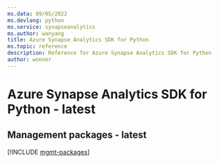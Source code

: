 ```yaml
---
ms.data: 09/05/2022
ms.devlang: python
ms.service: synapseanalytics
ms.author: wanyang
title: Azure Synapse Analytics SDK for Python
ms.topic: reference
description: Reference for Azure Synapse Analytics SDK for Python
author: wonner
---
```

# Azure Synapse Analytics SDK for Python - latest

## Management packages - latest
[!INCLUDE [mgmt-packages](synapse-analytics-mgmt-index.md)]